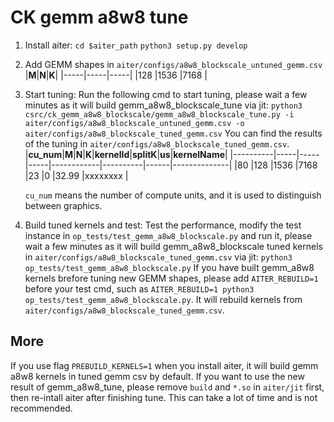 # CK gemm a8w8 tune

1. Install aiter:
`cd $aiter_path`
`python3 setup.py develop`

2. Add GEMM shapes in `aiter/configs/a8w8_blockscale_untuned_gemm.csv`
    |**M**|**N**|**K**|
    |-----|-----|-----|
    |128  |1536 |7168 |

3. Start tuning:
Run the following cmd to start tuning, please wait a few minutes as it will build gemm_a8w8_blockscale_tune via jit:
`python3 csrc/ck_gemm_a8w8_blockscale/gemm_a8w8_blockscale_tune.py -i aiter/configs/a8w8_blockscale_untuned_gemm.csv -o aiter/configs/a8w8_blockscale_tuned_gemm.csv`
You can find the results of the tuning in `aiter/configs/a8w8_blockscale_tuned_gemm.csv`.
    |**cu_num**|**M**|**N**|**K**|**kernelId**|**splitK**|**us**|**kernelName**|
    |----------|-----|-----|-----|------------|----------|------|--------------|
    |80        |128  |1536 |7168 |23          |0         |32.99 |xxxxxxxx      |

    `cu_num` means the number of compute units, and it is used to distinguish between graphics.

4. Build tuned kernels and test:
Test the performance, modify the test instance in `op_tests/test_gemm_a8w8_blockscale.py` and run it, please wait a few minutes as it will build gemm_a8w8_blockscale tuned kernels in `aiter/configs/a8w8_blockscale_tuned_gemm.csv` via jit:
`python3 op_tests/test_gemm_a8w8_blockscale.py`
If you have built gemm_a8w8 kernels brefore tuning new GEMM shapes, please add `AITER_REBUILD=1` before your test cmd, such as `AITER_REBUILD=1 python3 op_tests/test_gemm_a8w8_blockscale.py`. It will rebuild kernels from `aiter/configs/a8w8_blockscale_tuned_gemm.csv`.

## More
If you use flag `PREBUILD_KERNELS=1` when you install aiter, it will build gemm a8w8 kernels in tuned gemm csv by default. If you want to use the new result of gemm_a8w8_tune, please remove `build` and `*.so` in `aiter/jit` first, then re-intall aiter after finishing tune. This can take a lot of time and is not recommended.
